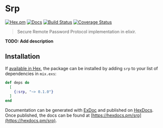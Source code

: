 # Srp

[![Hex.pm](https://img.shields.io/hexpm/v/srp.svg)](https://hex.pm/packages/srp)
[![Docs](https://img.shields.io/badge/hex-docs-green.svg)](https://hexdocs.pm/srp)
[![Build Status](https://travis-ci.com/thiamsantos/srp-elixir.svg?branch=master)](https://travis-ci.com/thiamsantos/srp-elixir)
[![Coverage Status](https://coveralls.io/repos/github/thiamsantos/srp-elixir/badge.svg?branch=master)](https://coveralls.io/github/thiamsantos/srp-elixir?branch=master)

> Secure Remote Password Protocol implementation in elixir.

**TODO: Add description**

## Installation

If [available in Hex](https://hex.pm/docs/publish), the package can be installed
by adding `srp` to your list of dependencies in `mix.exs`:

```elixir
def deps do
  [
    {:srp, "~> 0.1.0"}
  ]
end
```

Documentation can be generated with [ExDoc](https://github.com/elixir-lang/ex_doc)
and published on [HexDocs](https://hexdocs.pm). Once published, the docs can
be found at [https://hexdocs.pm/srp](https://hexdocs.pm/srp).

